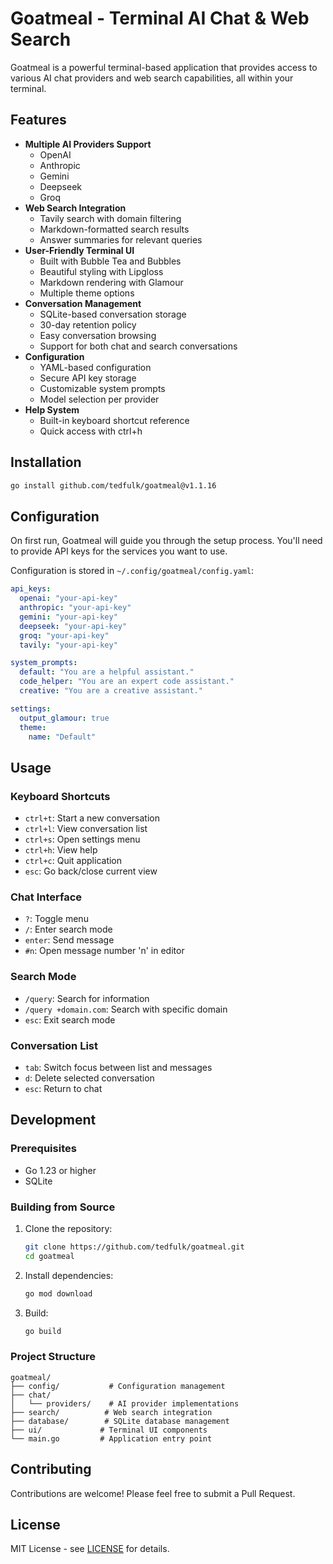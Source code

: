 # Goatmeal - Terminal AI Chat & Web Search

Goatmeal is a powerful terminal-based application that provides access to various AI chat providers and web search capabilities, all within your terminal.

## Features

- **Multiple AI Providers Support**
  - OpenAI
  - Anthropic
  - Gemini
  - Deepseek
  - Groq
- **Web Search Integration**
  - Tavily search with domain filtering
  - Markdown-formatted search results
  - Answer summaries for relevant queries
- **User-Friendly Terminal UI**
  - Built with Bubble Tea and Bubbles
  - Beautiful styling with Lipgloss
  - Markdown rendering with Glamour
  - Multiple theme options
- **Conversation Management**
  - SQLite-based conversation storage
  - 30-day retention policy
  - Easy conversation browsing
  - Support for both chat and search conversations
- **Configuration**
  - YAML-based configuration
  - Secure API key storage
  - Customizable system prompts
  - Model selection per provider
- **Help System**
  - Built-in keyboard shortcut reference
  - Quick access with ctrl+h

## Installation

```bash
go install github.com/tedfulk/goatmeal@v1.1.16
```

## Configuration

On first run, Goatmeal will guide you through the setup process. You'll need to provide API keys for the services you want to use.

Configuration is stored in `~/.config/goatmeal/config.yaml`:

```yaml
api_keys:
  openai: "your-api-key"
  anthropic: "your-api-key"
  gemini: "your-api-key"
  deepseek: "your-api-key"
  groq: "your-api-key"
  tavily: "your-api-key"

system_prompts:
  default: "You are a helpful assistant."
  code_helper: "You are an expert code assistant."
  creative: "You are a creative assistant."

settings:
  output_glamour: true
  theme:
    name: "Default"
```

## Usage

### Keyboard Shortcuts

- `ctrl+t`: Start a new conversation
- `ctrl+l`: View conversation list
- `ctrl+s`: Open settings menu
- `ctrl+h`: View help
- `ctrl+c`: Quit application
- `esc`: Go back/close current view

### Chat Interface

- `?`: Toggle menu
- `/`: Enter search mode
- `enter`: Send message
- `#n`: Open message number 'n' in editor

### Search Mode

- `/query`: Search for information
- `/query +domain.com`: Search with specific domain
- `esc`: Exit search mode

### Conversation List

- `tab`: Switch focus between list and messages
- `d`: Delete selected conversation
- `esc`: Return to chat

## Development

### Prerequisites

- Go 1.23 or higher
- SQLite

### Building from Source

1. Clone the repository:
   ```bash
   git clone https://github.com/tedfulk/goatmeal.git
   cd goatmeal
   ```

2. Install dependencies:
   ```bash
   go mod download
   ```

3. Build:
   ```bash
   go build
   ```

### Project Structure

```
goatmeal/
├── config/           # Configuration management
├── chat/
│   └── providers/    # AI provider implementations
├── search/          # Web search integration
├── database/        # SQLite database management
├── ui/             # Terminal UI components
└── main.go         # Application entry point
```

## Contributing

Contributions are welcome! Please feel free to submit a Pull Request.

## License

MIT License - see [LICENSE](LICENSE) for details. 